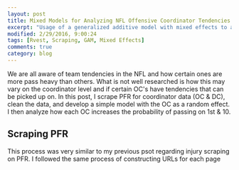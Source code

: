 ```yaml
---
layout: post
title: Mixed Models for Analyzing NFL Offensive Coordinator Tendencies
excerpt: "Usage of a generalized additive model with mixed effects to analyze coordinator pass heaviness."
modified: 2/29/2016, 9:00:24
tags: [Rvest, Scraping, GAM, Mixed Effects]
comments: true
category: blog
---
```


We are all aware of team tendencies in the NFL and how certain ones are more pass heavy than others. What is not well researched is how this may vary on the coordinator level and if certain OC's have tendencies that can be picked up on. In this post, I scrape PFR for coordinator data (OC & DC), clean the data, and develop a simple model with the OC as a random effect. I then analyze how each OC increases the probability of passing on 1st & 10. 

## Scraping PFR

This process was very similar to my previous psot regarding injury scraping on PFR. I followed the same process of constructing URLs for each page




